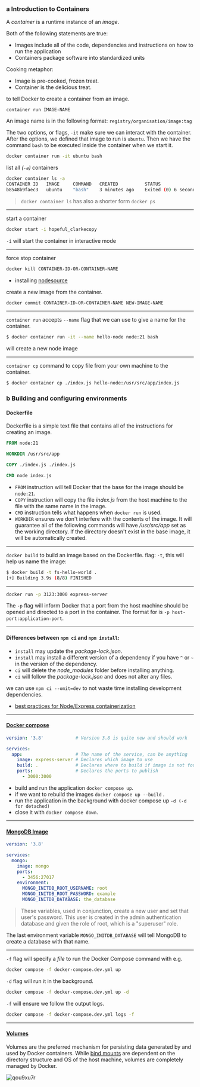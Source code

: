 ### a Introduction to Containers

A _container_ is a runtime instance of an _image_.

Both of the following statements are true:

- Images include all of the code, dependencies and instructions on how to run the application
- Containers package software into standardized units

Cooking metaphor:

- Image is pre-cooked, frozen treat.
- Container is the delicious treat.

to tell Docker to create a container from an image. 
```
container run IMAGE-NAME
```

An image name is in the following format: `registry/organisation/image:tag`


The two options, or flags, `-it` make sure we can interact with the container. After the options, we defined that image to run is `ubuntu`. Then we have the command `bash` to be executed inside the container when we start it.
```bash
docker container run -it ubuntu bash
```

list all _(`-a`)_ containers
```bash
docker container ls -a
CONTAINER ID   IMAGE     COMMAND   CREATED          STATUS                            NAMES
b8548b9faec3   ubuntu    "bash"    3 minutes ago    Exited (0) 6 seconds ago          hopeful_clarkecopy
```
> `docker container ls` has also a shorter form `docker ps`

---

start a container
```bash
docker start -i hopeful_clarkecopy
```
`-i` will start the container in interactive mode

---

force stop container
```bash
docker kill CONTAINER-ID-OR-CONTAINER-NAME
```

- installing [nodesource](https://github.com/nodesource/distributions)

create a new image from the container.
  ```bash
  docker commit CONTAINER-ID-OR-CONTAINER-NAME NEW-IMAGE-NAME
  ```

---

`container run` accepts `--name` flag that we can use to give a name for the container.
  ```bash
  $ docker container run -it --name hello-node node:21 bash
  ```
  will create a new node image

---

`container cp` command to copy file from your own machine to the container.
```bash
$ docker container cp ./index.js hello-node:/usr/src/app/index.js
```

### b Building and configuring environments

#### Dockerfile
Dockerfile is a simple text file that contains all of the instructions for creating an image.

```Dockerfile
FROM node:21

WORKDIR /usr/src/app

COPY ./index.js ./index.js

CMD node index.js
```
- `FROM` instruction will tell Docker that the base for the image should be `node:21`.
- `COPY` instruction will copy the file _index.js_ from the host machine to the file with the same name in the image.
- `CMD` instruction tells what happens when `docker run` is used.
- `WORKDIR` ensures we don't interfere with the contents of the image. It will guarantee all of the following commands will have _/usr/src/app_ set as the working directory. If the directory doesn't exist in the base image, it will be automatically created.

---

`docker build` to build an image based on the Dockerfile. flag: `-t`, this will help us name the image:
```bash
$ docker build -t fs-hello-world . 
[+] Building 3.9s (8/8) FINISHED
```

---

```bash
docker run -p 3123:3000 express-server
```
The `-p` flag will inform Docker that a port from the host machine should be opened and directed to a port in the container. The format for is `-p host-port:application-port`.

---

#### Differences between `npm ci` and `npm install`:

- `install` may update the _package-lock.json_.
- `install` may install a different version of a dependency if you have `^` or `~` in the version of the dependency.
- `ci` will delete the _node_modules_ folder before installing anything.
- `ci` will follow the _package-lock.json_ and does not alter any files.

we can use `npm ci --omit=dev` to not waste time installing development dependencies.

- [best practices for Node/Express containerization](https://snyk.io/blog/10-best-practices-to-containerize-nodejs-web-applications-with-docker/) 

---

#### [Docker compose](https://docs.docker.com/compose/)
```yml
version: '3.8'            # Version 3.8 is quite new and should work

services:
  app:                    # The name of the service, can be anything
    image: express-server # Declares which image to use
    build: .              # Declares where to build if image is not found
    ports:                # Declares the ports to publish
      - 3000:3000
```

- build and run the application `docker compose up`.
- if we want to rebuild the images `docker compose up --build` .
- run the application in the background with docker compose up `-d (-d for detached)`
- close it with `docker compose down`.

---

#### [MongoDB Image](https://hub.docker.com/_/mongo)

```yml
version: '3.8'

services:
  mongo:
    image: mongo
    ports:
      - 3456:27017
    environment:
      MONGO_INITDB_ROOT_USERNAME: root
      MONGO_INITDB_ROOT_PASSWORD: example
      MONGO_INITDB_DATABASE: the_database
```

> These variables, used in conjunction, create a new user and set that user's password. This user is created in the admin authentication database and given the role of root, which is a "superuser" role.

The last environment variable `MONGO_INITDB_DATABASE` will tell MongoDB to create a database with that name.

---

`-f` flag will specify a _file_ to run the Docker Compose command with e.g.
```bash
docker compose -f docker-compose.dev.yml up
```

`-d` flag will run it in the background.
```bash
docker compose -f docker-compose.dev.yml up -d
```

`-f` will ensure we follow the output logs.
```bash
docker compose -f docker-compose.dev.yml logs -f
```

---

#### [Volumes](https://docs.docker.com/storage/volumes/)
Volumes are the preferred mechanism for persisting data generated by and used by Docker containers. While [bind mounts](https://docs.docker.com/storage/bind-mounts/) are dependent on the directory structure and OS of the host machine, volumes are completely managed by Docker.

![qou9xu7r](https://github.com/yousefelassal/fullstackopen/assets/76617202/e0a142a4-0651-465c-84d1-d6d218816eaa)


